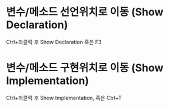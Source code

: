 # 변수/메소드 선언위치로 이동 (Show Declaration)

Ctrl+좌클릭 후 Show Declaration 혹은 F3

# 변수/메소드 구현위치로 이동 (Show Implementation)

Ctrl+좌클릭 후 Show Implementation, 혹은 Ctrl+T